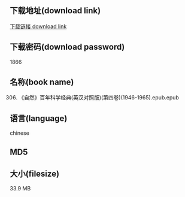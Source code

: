 ## 下载地址(download link)
[下载链接 download link](https://tutu365.netlify.app/?s=0306.+%E3%80%8A%E8%87%AA%E7%84%B6%E3%80%8B%E7%99%BE%E5%B9%B4%E7%A7%91%E5%AD%A6%E7%BB%8F%E5%85%B8%28%E8%8B%B1%E6%B1%89%E5%AF%B9%E7%85%A7%E7%89%88%29%28%E7%AC%AC%E5%9B%9B%E5%8D%B7%29%281946-1965%29.epub)

## 下载密码(download password)
1866

## 名称(book name)
0306. 《自然》百年科学经典(英汉对照版)(第四卷)(1946-1965).epub.epub

## 语言(language)
chinese

## MD5


## 大小(filesize)
33.9 MB
